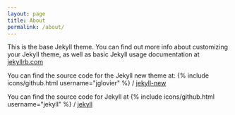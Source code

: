 ```yaml
---
layout: page
title: About
permalink: /about/
---
```


This is the base Jekyll theme. You can find out more info about customizing your Jekyll theme, as well as basic Jekyll usage documentation at [jekyllrb.com](http://jekyllrb.com/)

You can find the source code for the Jekyll new theme at:
{% include icons/github.html username="jglovier" %} /
[jekyll-new](https://github.com/jglovier/jekyll-new)

You can find the source code for Jekyll at
{% include icons/github.html username="jekyll" %} /
[jekyll](https://github.com/jekyll/jekyll)

